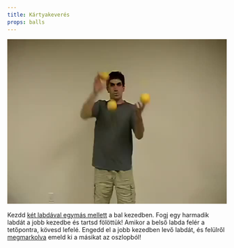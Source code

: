 ```yaml
---
title: Kártyakeverés
props: balls
---
```


![Kártyakeverés](site/videos/poster/slam.jpg)

Kezdd [két labdával egymás mellett](site/hu/oszlopok/README.md) a bal kezedben. Fogj egy harmadik labdát a jobb kezedbe és tartsd fölöttük! Amikor a belső labda felér a tetőpontra, kövesd lefelé. Engedd el a jobb kezedben levő labdát, és felülről [megmarkolva](site/hu/marok/README.md) emeld ki a másikat az oszlopból!


